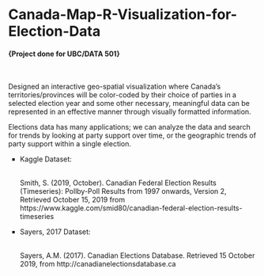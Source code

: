# Canada-Map-R-Visualization-for-Election-Data
<h4>{Project done for UBC/DATA 501}</h4>
<br>
<p>Designed an interactive geo-spatial visualization where Canada’s territories/provinces will be color-coded by their choice of parties in a selected election year and some other necessary, meaningful data can be represented in an effective manner through visually formatted information.</p>

<p>Elections data has many applications; we can analyze the data and search for trends by looking at party support over time, or the geographic trends of party support within a single election.</p>

<ul style="list-style-type:square;>
  <li><h3><u>Summary of the data</u></h3></li>
  <p>For the project, a composite database has been used which will be comprised of two datasets of the same domain (Canadian Federal Election): one form <i>Kaggle</i> (data from 1997 to 2015) and another from <i>Sayers, 2017</i> (data from 1867 to 2015). Details of these datasets are mentioned below:</p>
  li><h3><u>Sources</u></h3></li>
    <ol type="a">
      <li>Kaggle Dataset:</li>
      <br>
      <p>Smith, S. (2019, October). Canadian Federal Election Results (Timeseries): Pollby-Poll Results from 1997 onwards, Version 2, Retrieved October 15, 2019 from https://www.kaggle.com/smid80/canadian-federal-election-results-timeseries</p>
      <li>Sayers, 2017 Dataset:</li>
      <br>
      <p>Sayers, A.M. (2017). Canadian Elections Database. Retrieved 15 October 2019, from http://canadianelectionsdatabase.ca</p>
    </ol>
</ul>
